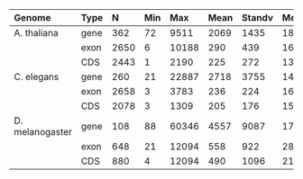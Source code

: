 |Genome         |Type  |N     |Min   |Max   |Mean  |Standv|Med   |
|:--------------|:-----|:-----|:-----|:-----|:-----|:-----|:-----|
|A. thaliana    |gene  |362   |72    |9511  |2069  |1435  |1892  |
|               |exon  |2650  |6     |10188 |290   |439   |162   |
|               |CDS   |2443  |1     |2190  |225   |272   |137   |
|C. elegans     |gene  |260   |21    |22887 |2718  |3755  |1473  |
|               |exon  |2658  |3     |3783  |236   |224   |162   |
|               |CDS   |2078  |3     |1309  |205   |176   |153   |
|D. melanogaster|gene  |108   |88    |60346 |4557  |9087  |1765  |
|               |exon  |648   |21    |12094 |558   |922   |287   |
|               |CDS   |880   |4     |12094 |490   |1096  |214   |